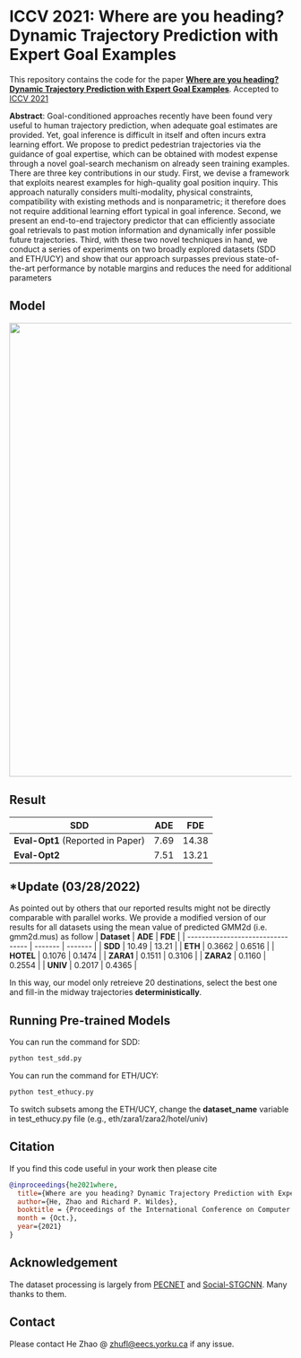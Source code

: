 # ICCV 2021: Where are you heading? Dynamic Trajectory Prediction with Expert Goal Examples

This repository contains the code for the paper **[Where are you heading? Dynamic Trajectory Prediction with Expert Goal
Examples]()**. Accepted to [ICCV 2021](http://iccv2021.thecvf.com/home)

**Abstract**: Goal-conditioned approaches recently have been found very useful to human trajectory prediction, when adequate goal estimates are provided. Yet, goal inference is difficult in itself and often incurs extra learning effort. We propose to predict pedestrian trajectories via the guidance of goal expertise, which can be obtained with modest expense through a novel goal-search mechanism on already seen training examples. There are three key contributions in our study. First, we devise a framework that exploits nearest examples for high-quality goal position inquiry. This approach naturally considers multi-modality, physical constraints, compatibility with existing methods and is nonparametric; it therefore does not require additional learning effort typical in goal inference. Second, we present an end-to-end trajectory predictor that can efficiently associate goal retrievals to past motion information and dynamically infer possible future trajectories. Third, with these two novel techniques in hand, we conduct a series of experiments on two broadly explored datasets (SDD and ETH/UCY) and show that our approach surpasses previous state-of-the-art performance by notable margins and reduces the need for additional parameters

## Model

<!-- Our model consists of two sequential steps: an endpoint prediction module and a social pooling module. The endpoint prediction module is a CVAE which models the desired end destination of a pedestrian as a representation of its past observed trajectories. The social pooling module considers the past history of all the pedestrians in the scene and their predicted endpoints from the endpoint module to predict socially compliant future trajectories. -->

<div align='center'>
  <img src="images/ICCV21_alg.jpg" style="display: inline; border-width: 0px;" width=810px></img>
</div>

<!-- ## Setup -->

<!-- All code was developed and tested on Ubuntu 16.04.6 with Python 3.6.6 and PyTorch 1.4.0 with CUDA 10.0. -->

<!-- ## Pretrained Models -->

<!-- Pretrained models are available in the `saved_models` folder. -->

<!-- ## Configuration File -->

<!-- Configuration files (or config files) are used to load parameters such as hidden layer dimensions or learning rates into a model to be trained. To do this, first edit any of the parameters in the contents dictionary in config_gen.py in the config folder. Next, run config_gen.py using the following commands: -->

<!-- ```bash -->
<!-- # Start in the project root directory -->
<!-- cd config -->
<!-- python config_gen.py -fn <config_save_name> -->
<!-- ``` -->

<!-- where config_save_name is the name that the config file should be saved with ending in .yaml. -->

## Result

| **SDD**                           | **ADE** | **FDE** |
| --------------------------------- | ------- | ------- |
| **Eval-Opt1** (Reported in Paper) | 7.69    | 14.38   |
| **Eval-Opt2**                     | 7.51    | 13.21   |

## *Update (03/28/2022)
As pointed out by others that our reported results might not be directly comparable with parallel works. We provide a modified version of our results for all datasets using the mean value of predicted GMM2d (i.e. gmm2d.mus) as follow 
| **Dataset**                           | **ADE** | **FDE** |
| --------------------------------- | ------- | ------- |
| **SDD**  | 10.49    | 13.21   |
| **ETH**                     | 0.3662    | 0.6516   |
| **HOTEL**                     | 0.1076    | 0.1474   |
| **ZARA1**                     | 0.1511   | 0.3106   |
| **ZARA2**                     |  0.1160   |  0.2554  |
| **UNIV**                     |  0.2017   | 0.4365   |

In this way, our model only retreieve 20 destinations, select the best one and fill-in the midway trajectories **deterministically**.


## Running Pre-trained Models

You can run the command for SDD:

```bash
python test_sdd.py
```

You can run the command for ETH/UCY:

```bash
python test_ethucy.py
```

To switch subsets among the ETH/UCY, change the **dataset_name** variable in test_ethucy.py file (e.g., eth/zara1/zara2/hotel/univ)

## Citation

If you find this code useful in your work then please cite

```bibtex
@inproceedings{he2021where,
  title={Where are you heading? Dynamic Trajectory Prediction with Expert Goal Examples},
  author={He, Zhao and Richard P. Wildes},
  booktitle = {Proceedings of the International Conference on Computer Vision (ICCV)},
  month = {Oct.},
  year={2021}
}
```

## Acknowledgement

The dataset processing is largely from [PECNET](https://github.com/HarshayuGirase/PECNet) and [Social-STGCNN](https://github.com/abduallahmohamed/Social-STGCNN). Many thanks to them.

## Contact

Please contact He Zhao @ zhufl@eecs.yorku.ca if any issue.

